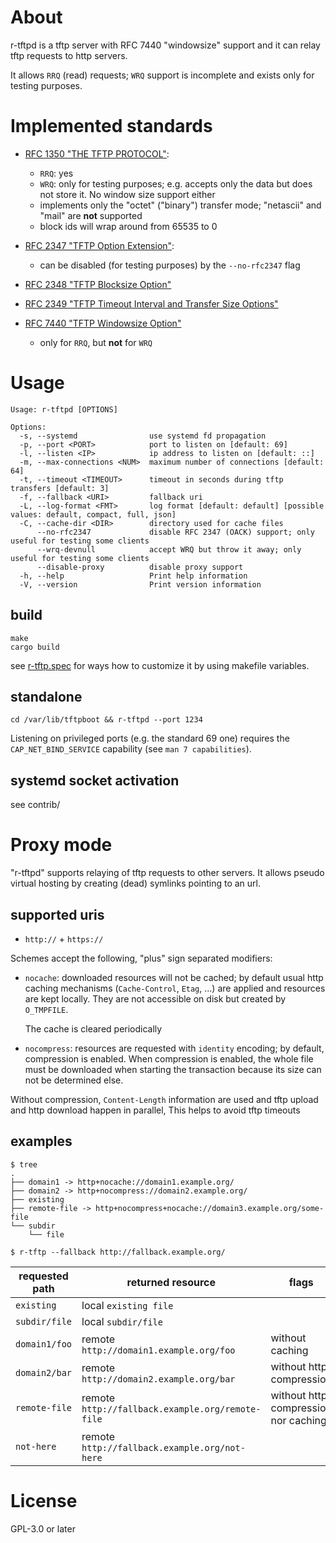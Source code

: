 # About

r-tftpd is a tftp server with RFC 7440 "windowsize" support and it can
relay tftp requests to http servers.

It allows `RRQ` (read) requests; `WRQ` support is incomplete and
exists only for testing purposes.

# Implemented standards

 - [RFC 1350 "THE TFTP PROTOCOL"](https://www.rfc-editor.org/rfc/rfc1350):

   - `RRQ`: yes
   - `WRQ`: only for testing purposes; e.g. accepts only the data but does not store it.  No window size support either
   - implements only the "octet" ("binary") transfer mode; "netascii" and "mail" are **not** supported
   - block ids will wrap around from 65535 to 0

 - [RFC 2347 "TFTP Option Extension"](https://www.rfc-editor.org/rfc/rfc2347.html):

   - can be disabled (for testing purposes) by the `--no-rfc2347` flag

 - [RFC 2348 "TFTP Blocksize Option"](https://datatracker.ietf.org/doc/html/rfc2348)

 - [RFC 2349 "TFTP Timeout Interval and Transfer Size Options"](https://datatracker.ietf.org/doc/html/rfc2349)

 - [RFC 7440 "TFTP Windowsize Option"](https://www.rfc-editor.org/rfc/rfc7440)
   - only for `RRQ`, but **not** for `WRQ`

# Usage

```
Usage: r-tftpd [OPTIONS]

Options:
  -s, --systemd                use systemd fd propagation
  -p, --port <PORT>            port to listen on [default: 69]
  -l, --listen <IP>            ip address to listen on [default: ::]
  -m, --max-connections <NUM>  maximum number of connections [default: 64]
  -t, --timeout <TIMEOUT>      timeout in seconds during tftp transfers [default: 3]
  -f, --fallback <URI>         fallback uri
  -L, --log-format <FMT>       log format [default: default] [possible values: default, compact, full, json]
  -C, --cache-dir <DIR>        directory used for cache files
      --no-rfc2347             disable RFC 2347 (OACK) support; only useful for testing some clients
      --wrq-devnull            accept WRQ but throw it away; only useful for testing some clients
      --disable-proxy          disable proxy support
  -h, --help                   Print help information
  -V, --version                Print version information
```

## build

```
make
cargo build
```

see [r-tftp.spec](file://contrib/rust-r-tftpd.spec) for ways how to
customize it by using makefile variables.

## standalone

```
cd /var/lib/tftpboot && r-tftpd --port 1234
```

Listening on privileged ports (e.g. the standard 69 one) requires the
`CAP_NET_BIND_SERVICE` capability (see `man 7 capabilities`).


## systemd socket activation

see contrib/

# Proxy mode

"r-tftpd" supports relaying of tftp requests to other servers.  It
allows pseudo virtual hosting by creating (dead) symlinks pointing to
an url.

## supported uris

- `http://` + `https://`

Schemes accept the following, "plus" sign separated modifiers:

- `nocache`: downloaded resources will not be cached; by default usual
  http caching mechanisms (`Cache-Control`, `Etag`, ...)  are applied
  and resources are kept locally.  They are not accessible on disk but
  created by `O_TMPFILE`.

  The cache is cleared periodically

-  `nocompress`: resources are requested with `identity` encoding; by
  default, compression is enabled.  When compression is enabled, the
  whole file must be downloaded when starting the transaction because
  its size can not be determined else.

  Without compression, `Content-Length` information are used and tftp
  upload and http download happen in parallel, This helps to avoid
  tftp timeouts

## examples

```
$ tree
.
├── domain1 -> http+nocache://domain1.example.org/
├── domain2 -> http+nocompress://domain2.example.org/
├── existing
├── remote-file -> http+nocompress+nocache://domain3.example.org/some-file
└── subdir
    └── file

$ r-tftp --fallback http://fallback.example.org/
```

 | requested path | returned resource                                | flags                                |
 |----------------|--------------------------------------------------|--------------------------------------|
 | `existing`     | local `existing file`                            |                                      |
 | `subdir/file`  | local `subdir/file`                              |                                      |
 | `domain1/foo`  | remote `http://domain1.example.org/foo`          | without caching                      |
 | `domain2/bar`  | remote `http://domain2.example.org/bar`          | without http compression             |
 | `remote-file`  | remote `http://fallback.example.org/remote-file` | without http compression nor caching |
 | `not-here`     | remote `http://fallback.example.org/not-here`    |                                      |

# License

GPL-3.0 or later

